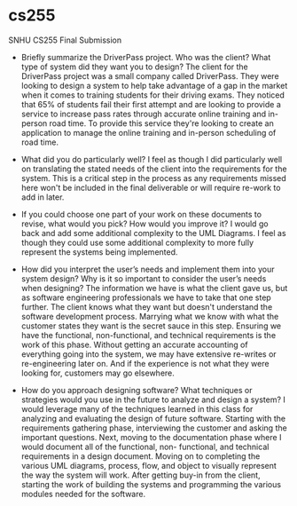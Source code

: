 # cs255
SNHU CS255 Final Submission
* Briefly summarize the DriverPass project. Who was the client? What type of system did they want you to design?
  The client for the DriverPass project was a small company called DriverPass.   They were looking to design a system to help take advantage of a gap in the market when    it comes to training students for their driving exams.  They noticed that 65% of students fail their first attempt and are looking to provide a service to increase     pass rates through accurate online training and in-person road time.  To provide this service they're looking to create an application to manage the online training      and in-person scheduling of road time.

* What did you do particularly well?
  I feel as though I did particularly well on translating the stated needs of the client into the requirements for the system.   This is a critical step in the process     as any requirements missed here won't be included in the final deliverable or will require re-work to add in later.

* If you could choose one part of your work on these documents to revise, what would you pick? How would you improve it?
  I would go back and add some additional complexity to the UML Diagrams.  I feel as though they could use some additional complexity to more fully represent the systems   being implemented.

* How did you interpret the user’s needs and implement them into your system design? Why is it so important to consider the user’s needs when designing?
  The information we have is what the client gave us, but as software engineering professionals we have to take that one step further.  The client knows what they want     but doesn't understand the software development process.   Marrying what we know with what the customer states they want is the secret sauce in this step.   Ensuring     we have the functional, non-functional, and technical requirements is the work of this phase.   Without getting an accurate accounting of everything going into the       system, we may have extensive re-writes or re-engineering later on.   And if the experience is not what they were looking for, customers may go elsewhere.

* How do you approach designing software? What techniques or strategies would you use in the future to analyze and design a system?
  I would leverage many of the techniques learned in this class for analyzing and evaluating the design of future software.   Starting with the requirements gathering     phase, interviewing the customer and asking the important questions.   Next, moving to the documentation phase where I would document all of the functional, non-         functional, and technical requirements in a design document.   Moving on to completing the various UML diagrams, process, flow, and object to visually represent the     way the system will work.   After getting buy-in from the client, starting the work of building the systems and programming the various modules needed for the software.
